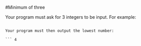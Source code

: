 #Minimum of three

Your program must ask for 3 integers to be input.
For example:

``` 33  4  75

Your program must then output the lowest number:

``` 4
